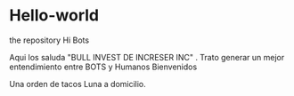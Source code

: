 # Hello-world
the repository
Hi Bots  
 
Aqui los saluda "BULL INVEST DE INCRESER INC" . Trato generar un mejor entendimiento entre  BOTS y Humanos
Bienvenidos
 
Una orden de tacos  Luna a domicilio.
